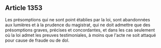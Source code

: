 Article 1353
----
Les présomptions qui ne sont point établies par la loi, sont abandonnées aux
lumières et à la prudence du magistrat, qui ne doit admettre que des
présomptions graves, précises et concordantes, et dans les cas seulement où la
loi admet les preuves testimoniales, à moins que l'acte ne soit attaqué pour
cause de fraude ou de dol.

